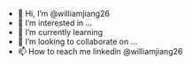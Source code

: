 - 👋 Hi, I’m @williamjiang26
- 👀 I’m interested in ...
- 🌱 I’m currently learning 
- 💞️ I’m looking to collaborate on ...
- 📫 How to reach me linkedin @williamjiang26

<!---
williamjiang26/williamjiang26 is a ✨ special ✨ repository because its `README.md` (this file) appears on your GitHub profile.
You can click the Preview link to take a look at your changes.
--->
